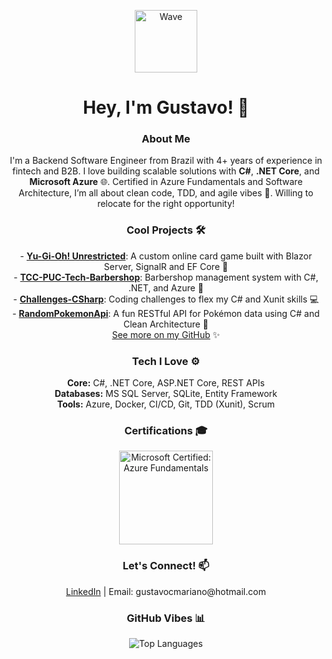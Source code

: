 <p align="center">
  <img src="https://media.giphy.com/media/hvRJCLFzcasrR4ia7z/giphy.gif" width="100" alt="Wave"/>
</p>

<h1 align="center">Hey, I'm Gustavo! 👋</h1>

<h3 align="center">About Me</h3>
<p align="center">
  I'm a Backend Software Engineer from Brazil with 4+ years of experience in fintech and B2B. I love building scalable solutions with <b>C#</b>, <b>.NET Core</b>, and <b>Microsoft Azure</b> 🌐. Certified in Azure Fundamentals and Software Architecture, I’m all about clean code, TDD, and agile vibes 🚀. Willing to relocate for the right opportunity!
</p>

<h3 align="center">Cool Projects 🛠️</h3>
<p align="center">
  - <b><a href="https://github.com/GustavoMariano/YuGiOh-Unrestricted">Yu-Gi-Oh! Unrestricted</a></b>: A custom online card game built with Blazor Server, SignalR and EF Core 🎴<br>
  - <b><a href="https://github.com/GustavoMariano/TCC-PUC-Tech-Barbershop">TCC-PUC-Tech-Barbershop</a></b>: Barbershop management system with C#, .NET, and Azure 💈<br>
  - <b><a href="https://github.com/GustavoMariano/Challenges-CSharp">Challenges-CSharp</a></b>: Coding challenges to flex my C# and Xunit skills 💻<br>
  - <b><a href="https://github.com/GustavoMariano/RandomPokemon">RandomPokemonApi</a></b>: A fun RESTful API for Pokémon data using C# and Clean Architecture 🐾<br>
  <a href="https://github.com/GustavoMariano?tab=repositories">See more on my GitHub</a> ✨
</p>

<h3 align="center">Tech I Love ⚙️</h3>
<p align="center">
  <b>Core:</b> C#, .NET Core, ASP.NET Core, REST APIs<br>
  <b>Databases:</b> MS SQL Server, SQLite, Entity Framework<br>
  <b>Tools:</b> Azure, Docker, CI/CD, Git, TDD (Xunit), Scrum
</p>

<h3 align="center">Certifications 🎓</h3>
<p align="center">
  <a href="https://learn.microsoft.com/en-us/users/gustavomariano/credentials/b01e03036e9d5d64" target="_blank">
    <img src="https://learn.microsoft.com/en-us/media/learn/certification/badges/microsoft-certified-fundamentals-badge.svg?branch=main" alt="Microsoft Certified: Azure Fundamentals" width="150" />
  </a>
</p>

<h3 align="center">Let's Connect! 📫</h3>
<p align="center">
  <a href="https://linkedin.com/in/gustavo-mariano">LinkedIn</a> | 
  Email: gustavocmariano@hotmail.com
</p>

<h3 align="center">GitHub Vibes 📊</h3>
<p align="center">
  <img src="https://github-readme-stats.vercel.app/api/top-langs?username=gustavomariano&show_icons=true&locale=en&layout=compact&theme=dracula" alt="Top Languages"/>
</p>
